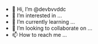 - 👋 Hi, I’m @devbvvddc
- 👀 I’m interested in ...
- 🌱 I’m currently learning ...
- 💞️ I’m looking to collaborate on ...
- 📫 How to reach me ...

<!---
devbvvddc/devbvvddc is a ✨ special ✨ repository because its `README.md` (this file) appears on your GitHub profile.
You can click the Preview link to take a look at your changes.
--->
